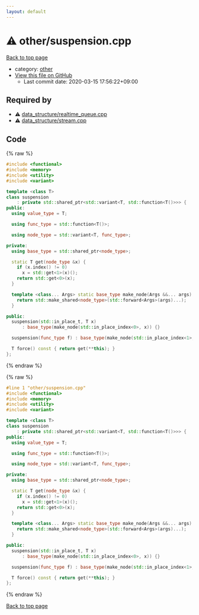 ```yaml
---
layout: default
---
```


<!-- mathjax config similar to math.stackexchange -->
<script type="text/javascript" async
  src="https://cdnjs.cloudflare.com/ajax/libs/mathjax/2.7.5/MathJax.js?config=TeX-MML-AM_CHTML">
</script>
<script type="text/x-mathjax-config">
  MathJax.Hub.Config({
    TeX: { equationNumbers: { autoNumber: "AMS" }},
    tex2jax: {
      inlineMath: [ ['$','$'] ],
      processEscapes: true
    },
    "HTML-CSS": { matchFontHeight: false },
    displayAlign: "left",
    displayIndent: "2em"
  });
</script>

<script type="text/javascript" src="https://cdnjs.cloudflare.com/ajax/libs/jquery/3.4.1/jquery.min.js"></script>
<script src="https://cdn.jsdelivr.net/npm/jquery-balloon-js@1.1.2/jquery.balloon.min.js" integrity="sha256-ZEYs9VrgAeNuPvs15E39OsyOJaIkXEEt10fzxJ20+2I=" crossorigin="anonymous"></script>
<script type="text/javascript" src="../../assets/js/copy-button.js"></script>
<link rel="stylesheet" href="../../assets/css/copy-button.css" />


# :warning: other/suspension.cpp

<a href="../../index.html">Back to top page</a>

* category: <a href="../../index.html#795f3202b17cb6bc3d4b771d8c6c9eaf">other</a>
* <a href="{{ site.github.repository_url }}/blob/master/other/suspension.cpp">View this file on GitHub</a>
    - Last commit date: 2020-03-15 17:56:22+09:00




## Required by

* :warning: <a href="../data_structure/realtime_queue.cpp.html">data_structure/realtime_queue.cpp</a>
* :warning: <a href="../data_structure/stream.cpp.html">data_structure/stream.cpp</a>


## Code

<a id="unbundled"></a>
{% raw %}
```cpp
#include <functional>
#include <memory>
#include <utility>
#include <variant>

template <class T>
class suspension
    : private std::shared_ptr<std::variant<T, std::function<T()>>> {
public:
  using value_type = T;

  using func_type = std::function<T()>;

  using node_type = std::variant<T, func_type>;

private:
  using base_type = std::shared_ptr<node_type>;

  static T get(node_type &x) {
    if (x.index() != 0)
      x = std::get<1>(x)();
    return std::get<0>(x);
  }

  template <class... Args> static base_type make_node(Args &&... args) {
    return std::make_shared<node_type>(std::forward<Args>(args)...);
  }

public:
  suspension(std::in_place_t, T x)
      : base_type(make_node(std::in_place_index<0>, x)) {}

  suspension(func_type f) : base_type(make_node(std::in_place_index<1>, f)) {}

  T force() const { return get(**this); }
};

```
{% endraw %}

<a id="bundled"></a>
{% raw %}
```cpp
#line 1 "other/suspension.cpp"
#include <functional>
#include <memory>
#include <utility>
#include <variant>

template <class T>
class suspension
    : private std::shared_ptr<std::variant<T, std::function<T()>>> {
public:
  using value_type = T;

  using func_type = std::function<T()>;

  using node_type = std::variant<T, func_type>;

private:
  using base_type = std::shared_ptr<node_type>;

  static T get(node_type &x) {
    if (x.index() != 0)
      x = std::get<1>(x)();
    return std::get<0>(x);
  }

  template <class... Args> static base_type make_node(Args &&... args) {
    return std::make_shared<node_type>(std::forward<Args>(args)...);
  }

public:
  suspension(std::in_place_t, T x)
      : base_type(make_node(std::in_place_index<0>, x)) {}

  suspension(func_type f) : base_type(make_node(std::in_place_index<1>, f)) {}

  T force() const { return get(**this); }
};

```
{% endraw %}

<a href="../../index.html">Back to top page</a>

